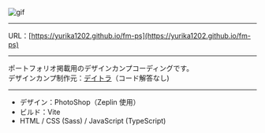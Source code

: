 ![gif](https://dl.dropbox.com/s/sypcm72q8z0m70z/fm-ps.gif?dl=0)

---

URL：[https://yurika1202.github.io/fm-ps](https://yurika1202.github.io/fm-ps)

---

ポートフォリオ掲載用のデザインカンプコーディングです。  
デザインカンプ制作元：[デイトラ](https://www.daily-trial.com/)（コード解答なし)

---

- デザイン：PhotoShop（Zeplin 使用）
- ビルド：Vite
- HTML / CSS (Sass) / JavaScript (TypeScript)
